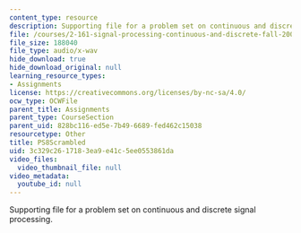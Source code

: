 ```yaml
---
content_type: resource
description: Supporting file for a problem set on continuous and discrete signal processing.
file: /courses/2-161-signal-processing-continuous-and-discrete-fall-2008/3c329c2617183ea9e41c5ee0553861da_PS8Scrambled.wav
file_size: 188040
file_type: audio/x-wav
hide_download: true
hide_download_original: null
learning_resource_types:
- Assignments
license: https://creativecommons.org/licenses/by-nc-sa/4.0/
ocw_type: OCWFile
parent_title: Assignments
parent_type: CourseSection
parent_uid: 828bc116-ed5e-7b49-6689-fed462c15038
resourcetype: Other
title: PS8Scrambled
uid: 3c329c26-1718-3ea9-e41c-5ee0553861da
video_files:
  video_thumbnail_file: null
video_metadata:
  youtube_id: null
---
```

Supporting file for a problem set on continuous and discrete signal processing.